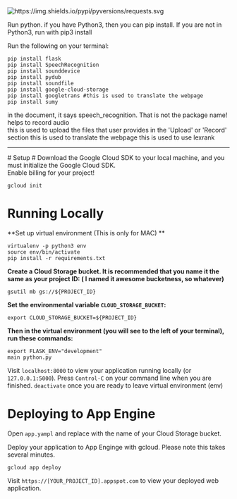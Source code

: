 <img alt="https://img.shields.io/pypi/pyversions/requests.svg" src="https://img.shields.io/pypi/pyversions/requests.svg">



Run python. if you have Python3, then you can pip install. If you are not in Python3, run with pip3 install <package name>

  
Run the following on your terminal: 
```
pip install flask
pip install SpeechRecognition 
pip install sounddevice 
pip install pydub
pip install soundfile
pip install google-cloud-storage 
pip install googletrans #this is used to translate the webpage
pip install sumy 
```
<div class="bg-green-light mb-2"> in the document, it says speech_recognition. That is not the package name!</div>
<div class="bg-yellow mb-2">helps to record audio</div>
this is used to upload the files that user provides in the 'Upload' or 'Record' section
this is used to translate the webpage
this is used to use lexrank
<hr>
# Setup #
Download the Google Cloud SDK to your local machine, and you must initialize the Google Cloud SDK. 
<br>Enable billing for your project!</br>

```
gcloud init
```

# Running Locally #

**Set up virtual environment (This is only for MAC) ** 
```
virtualenv -p python3 env
source env/bin/activate
pip install -r requirements.txt
```

**Create a Cloud Storage bucket. It is recommended that you name it the same as your project ID: ( I named it awesome bucketness, so whatever)**
```
gsutil mb gs://${PROJECT_ID}
```

**Set the environmental variable `CLOUD_STORAGE_BUCKET`:**
```
export CLOUD_STORAGE_BUCKET=${PROJECT_ID}
```

**Then in the virtual environment (you will see <env> to the left of your terminal), run these commands:**
```
export FLASK_ENV="development"
main python.py
```
  
Visit `localhost:8000` to view your application running locally (or `127.0.0.1:5000`). Press `Control-C` on your command line when you are finished.
```deactivate``` 
once you are ready to leave virtual environment (env)

# Deploying to App Engine #
Open `app.yampl` and replace with the name of your Cloud Storage bucket.

Deploy your application to App Enginge with gcloud. Please note this takes several minutes. 
```
gcloud app deploy
```
Visit `https://[YOUR_PROJECT_ID].appspot.com` to view your deployed web application.
